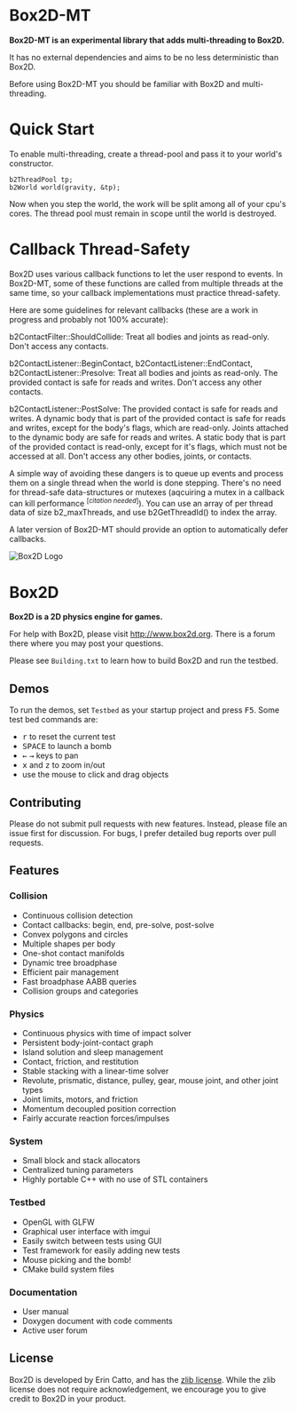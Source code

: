 
# Box2D-MT
**Box2D-MT is an experimental library that adds multi-threading to Box2D.**

It has no external dependencies and aims to be no less deterministic than Box2D.

Before using Box2D-MT you should be familiar with Box2D and multi-threading.

# Quick Start
To enable multi-threading, create a thread-pool and pass it to your world's constructor.

```
b2ThreadPool tp;
b2World world(gravity, &tp);
```

Now when you step the world, the work will be split among all of your cpu's cores.
The thread pool must remain in scope until the world is destroyed.

# Callback Thread-Safety
Box2D uses various callback functions to let the user respond to events. In Box2D-MT, some of these functions
are called from multiple threads at the same time, so your callback implementations must practice thread-safety.

Here are some guidelines for relevant callbacks (these are a work in progress and probably not 100% accurate):

b2ContactFilter::ShouldCollide: Treat all bodies and joints as read-only. Don't access any contacts.

b2ContactListener::BeginContact, b2ContactListener::EndContact, b2ContactListener::Presolve:
Treat all bodies and joints as read-only. The provided contact is safe for reads and writes. Don't access any
other contacts.

b2ContactListener::PostSolve: The provided contact is safe for reads and writes. A dynamic body that is part of
the provided contact is safe for reads and writes, except for the body's flags, which are read-only. Joints
attached to the dynamic body are safe for reads and writes. A static body that is part of the provided contact
is read-only, except for it's flags, which must not be accessed at all. Don't access any other bodies, joints,
or contacts.

A simple way of avoiding these dangers is to queue up events and process them on a single thread when the world
is done stepping. There's no need for thread-safe data-structures or mutexes (aqcuiring a mutex in a callback can
kill performance <sup>[*citation needed*]</sup>). You can use an array of per thread data of size b2_maxThreads, and use b2GetThreadId() to index
the array.

A later version of Box2D-MT should provide an option to automatically defer callbacks.



![Box2D Logo](http://box2d.org/images/icon.gif)

# Box2D 

**Box2D is a 2D physics engine for games.**

For help with Box2D, please visit http://www.box2d.org. There is a forum there where you may post your questions.

Please see `Building.txt` to learn how to build Box2D and run the testbed.

## Demos

To run the demos, set `Testbed` as your startup project and press <kbd>F5</kbd>. Some test bed commands are:

- <kbd>r</kbd> to reset the current test
- <kbd>SPACE</kbd> to launch a bomb
- <kbd>&larr;</kbd> <kbd>&rarr;</kbd> keys to pan
- <kbd>x</kbd> and <kbd>z</kbd> to zoom in/out
- use the mouse to click and drag objects

## Contributing

Please do not submit pull requests with new features. Instead, please file an issue first for discussion. For bugs, I prefer detailed bug reports over pull requests.

## Features

### Collision
- Continuous collision detection
- Contact callbacks: begin, end, pre-solve, post-solve
- Convex polygons and circles
- Multiple shapes per body
- One-shot contact manifolds
- Dynamic tree broadphase
- Efficient pair management
- Fast broadphase AABB queries
- Collision groups and categories

### Physics
- Continuous physics with time of impact solver
- Persistent body-joint-contact graph
- Island solution and sleep management
- Contact, friction, and restitution
- Stable stacking with a linear-time solver
- Revolute, prismatic, distance, pulley, gear, mouse joint, and other joint types
- Joint limits, motors, and friction
- Momentum decoupled position correction
- Fairly accurate reaction forces/impulses

### System
- Small block and stack allocators
- Centralized tuning parameters
- Highly portable C++ with no use of STL containers

### Testbed
- OpenGL with GLFW
- Graphical user interface with imgui
- Easily switch between tests using GUI
- Test framework for easily adding new tests
- Mouse picking and the bomb!
- CMake build system files

### Documentation
- User manual
- Doxygen document with code comments
- Active user forum

## License

Box2D is developed by Erin Catto, and has the [zlib license](http://en.wikipedia.org/wiki/Zlib_License). While the zlib license does not require acknowledgement, we encourage you to give credit to Box2D in your product.
